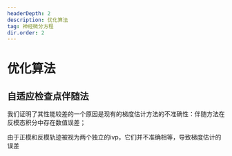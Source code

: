 ```yaml
---
headerDepth: 2
description: 优化算法
tag: 神经微分方程 
dir.order: 2
---
```






# 优化算法

## 自适应检查点伴随法

我们证明了其性能较差的一个原因是现有的梯度估计方法的不准确性：伴随方法在反模态积分中存在数值误差；

由于正模和反模轨迹被视为两个独立的ivp，它们并不准确相等，导致梯度估计的误差

